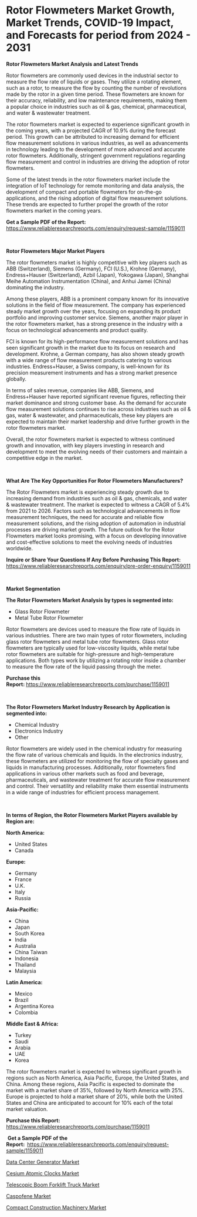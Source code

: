 <p><h1>Rotor Flowmeters Market Growth, Market Trends, COVID-19 Impact, and Forecasts for period from 2024 - 2031</h1></p><p><strong>Rotor Flowmeters Market Analysis and Latest Trends</strong></p>
<p><p>Rotor flowmeters are commonly used devices in the industrial sector to measure the flow rate of liquids or gases. They utilize a rotating element, such as a rotor, to measure the flow by counting the number of revolutions made by the rotor in a given time period. These flowmeters are known for their accuracy, reliability, and low maintenance requirements, making them a popular choice in industries such as oil & gas, chemical, pharmaceutical, and water & wastewater treatment.</p><p>The rotor flowmeters market is expected to experience significant growth in the coming years, with a projected CAGR of 10.9% during the forecast period. This growth can be attributed to increasing demand for efficient flow measurement solutions in various industries, as well as advancements in technology leading to the development of more advanced and accurate rotor flowmeters. Additionally, stringent government regulations regarding flow measurement and control in industries are driving the adoption of rotor flowmeters.</p><p>Some of the latest trends in the rotor flowmeters market include the integration of IoT technology for remote monitoring and data analysis, the development of compact and portable flowmeters for on-the-go applications, and the rising adoption of digital flow measurement solutions. These trends are expected to further propel the growth of the rotor flowmeters market in the coming years.</p></p>
<p><strong>Get a Sample PDF of the Report:&nbsp;</strong> <a href="https://www.reliableresearchreports.com/enquiry/request-sample/1159011">https://www.reliableresearchreports.com/enquiry/request-sample/1159011</a></p>
<p>&nbsp;</p>
<p><strong>Rotor Flowmeters Major Market Players</strong></p>
<p><p>The rotor flowmeters market is highly competitive with key players such as ABB (Switzerland), Siemens (Germany), FCI (U.S.), Krohne (Germany), Endress+Hauser (Switzerland), Azbil (Japan), Yokogawa (Japan), Shanghai Meihe Automation Instrumentation (China), and Anhui Jamei (China) dominating the industry.</p><p>Among these players, ABB is a prominent company known for its innovative solutions in the field of flow measurement. The company has experienced steady market growth over the years, focusing on expanding its product portfolio and improving customer service. Siemens, another major player in the rotor flowmeters market, has a strong presence in the industry with a focus on technological advancements and product quality.</p><p>FCI is known for its high-performance flow measurement solutions and has seen significant growth in the market due to its focus on research and development. Krohne, a German company, has also shown steady growth with a wide range of flow measurement products catering to various industries. Endress+Hauser, a Swiss company, is well-known for its precision measurement instruments and has a strong market presence globally.</p><p>In terms of sales revenue, companies like ABB, Siemens, and Endress+Hauser have reported significant revenue figures, reflecting their market dominance and strong customer base. As the demand for accurate flow measurement solutions continues to rise across industries such as oil & gas, water & wastewater, and pharmaceuticals, these key players are expected to maintain their market leadership and drive further growth in the rotor flowmeters market.</p><p>Overall, the rotor flowmeters market is expected to witness continued growth and innovation, with key players investing in research and development to meet the evolving needs of their customers and maintain a competitive edge in the market.</p></p>
<p>&nbsp;</p>
<p><strong>What Are The Key Opportunities For Rotor Flowmeters Manufacturers?</strong></p>
<p><p>The Rotor Flowmeters market is experiencing steady growth due to increasing demand from industries such as oil & gas, chemicals, and water & wastewater treatment. The market is expected to witness a CAGR of 5.4% from 2021 to 2026. Factors such as technological advancements in flow measurement techniques, the need for accurate and reliable flow measurement solutions, and the rising adoption of automation in industrial processes are driving market growth. The future outlook for the Rotor Flowmeters market looks promising, with a focus on developing innovative and cost-effective solutions to meet the evolving needs of industries worldwide.</p></p>
<p><strong>Inquire or Share Your Questions If Any Before Purchasing This Report:</strong> <a href="https://www.reliableresearchreports.com/enquiry/pre-order-enquiry/1159011">https://www.reliableresearchreports.com/enquiry/pre-order-enquiry/1159011</a></p>
<p>&nbsp;</p>
<p><strong>Market Segmentation</strong></p>
<p><strong>The Rotor Flowmeters Market Analysis by types is segmented into:</strong></p>
<p><ul><li>Glass Rotor Flowmeter</li><li>Metal Tube Rotor Flowmeter</li></ul></p>
<p><p>Rotor flowmeters are devices used to measure the flow rate of liquids in various industries. There are two main types of rotor flowmeters, including glass rotor flowmeters and metal tube rotor flowmeters. Glass rotor flowmeters are typically used for low-viscosity liquids, while metal tube rotor flowmeters are suitable for high-pressure and high-temperature applications. Both types work by utilizing a rotating rotor inside a chamber to measure the flow rate of the liquid passing through the meter.</p></p>
<p><strong>Purchase this Report:&nbsp;</strong><a href="https://www.reliableresearchreports.com/purchase/1159011">https://www.reliableresearchreports.com/purchase/1159011</a></p>
<p>&nbsp;</p>
<p><strong>The Rotor Flowmeters Market Industry Research by Application is segmented into:</strong></p>
<p><ul><li>Chemical Industry</li><li>Electronics Industry</li><li>Other</li></ul></p>
<p><p>Rotor flowmeters are widely used in the chemical industry for measuring the flow rate of various chemicals and liquids. In the electronics industry, these flowmeters are utilized for monitoring the flow of specialty gases and liquids in manufacturing processes. Additionally, rotor flowmeters find applications in various other markets such as food and beverage, pharmaceuticals, and wastewater treatment for accurate flow measurement and control. Their versatility and reliability make them essential instruments in a wide range of industries for efficient process management.</p></p>
<p>&nbsp;</p>
<p><strong>In terms of Region, the Rotor Flowmeters Market Players available by Region are:</strong></p>
<p>
    <p> <strong> North America: </strong>
        <ul>
            <li>United States</li>
            <li>Canada</li>
        </ul>
        </p> 
    <p> <strong> Europe: </strong>
        <ul>
            <li>Germany</li>
            <li>France</li>
            <li>U.K.</li>
            <li>Italy</li>
            <li>Russia</li>
        </ul>
        </p> 
    <p> <strong> Asia-Pacific: </strong>
        <ul>
            <li>China</li>
            <li>Japan</li>
            <li>South Korea</li>
            <li>India</li>
            <li>Australia</li>
            <li>China Taiwan</li>
            <li>Indonesia</li>
            <li>Thailand</li>
            <li>Malaysia</li>
        </ul>
        </p> 
    <p> <strong> Latin America: </strong>
        <ul>
            <li>Mexico</li>
            <li>Brazil</li>
            <li>Argentina Korea</li>
            <li>Colombia</li>
        </ul>
        </p> 
    <p> <strong> Middle East & Africa: </strong>
        <ul>
            <li>Turkey</li>
            <li>Saudi</li>
            <li>Arabia</li>
            <li>UAE</li>
            <li>Korea</li>
        </ul>
    </p>
    </p>
<p><p>The rotor flowmeters market is expected to witness significant growth in regions such as North America, Asia Pacific, Europe, the United States, and China. Among these regions, Asia Pacific is expected to dominate the market with a market share of 35%, followed by North America with 25%. Europe is projected to hold a market share of 20%, while both the United States and China are anticipated to account for 10% each of the total market valuation.</p></p>
<p><strong>Purchase this Report: </strong><a href="https://www.reliableresearchreports.com/purchase/1159011">https://www.reliableresearchreports.com/purchase/1159011</a></p>
<p>&nbsp;<strong>Get a Sample PDF of the Report:&nbsp;&nbsp;</strong><a href="https://www.reliableresearchreports.com/enquiry/request-sample/1159011">https://www.reliableresearchreports.com/enquiry/request-sample/1159011</a></p>
<p><strong></strong></p>
<p><p><a href="https://medium.com/@jamesburns39/data-center-generator-market-insights-into-market-cagr-market-trends-and-growth-strategies-4152028d42f9">Data Center Generator Market</a></p><p><a href="https://github.com/ChiragRP21/Market-Research-Report-List-3/blob/main/cesium-atomic-clocks-market.md">Cesium Atomic Clocks Market</a></p><p><a href="https://medium.com/@jamesburns39/telescopic-boom-forklift-truck-market-trends-and-market-analysis-forecasted-for-period-2024-2031-bdcb233347ab">Telescopic Boom Forklift Truck Market</a></p><p><a href="https://github.com/Airanohannonzb68e5pb53oc1/Market-Research-Report-List-1/blob/main/caspofene-market.md">Caspofene Market</a></p><p><a href="https://medium.com/@jamesburns39/analyzing-compact-construction-machinery-market-global-industry-perspective-and-forecast-2024-to-79229d06828c">Compact Construction Machinery Market</a></p></p>